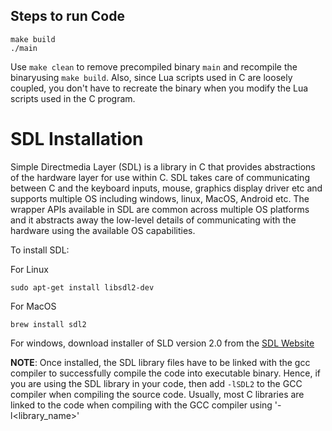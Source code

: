 
## Steps to run Code

```
make build
./main
```

Use `make clean` to remove precompiled binary `main` and recompile the binaryusing `make build`. Also, since Lua scripts used in C are loosely coupled, you don't have to recreate the binary when you modify the Lua scripts used in the C program.

# SDL Installation

Simple Directmedia Layer (SDL) is a library in C that provides abstractions of the hardware layer for use within C. SDL takes care of communicating between C and the keyboard inputs, mouse, graphics display driver etc and supports multiple OS including windows, linux, MacOS, Android etc. The wrapper APIs available in SDL are common across multiple OS platforms and it abstracts away the low-level details of communicating with the hardware using the available OS capabilities. 

To install SDL:

For Linux

```
sudo apt-get install libsdl2-dev
```

For MacOS

```
brew install sdl2
```

For windows, download installer of SLD version 2.0 from the [SDL Website](https://www.libsdl.org)

__NOTE__: Once installed, the SDL library files have to be linked with the gcc compiler to successfully compile the code into executable binary. Hence, if you are using the SDL library in your code, then add `-lSDL2` to the GCC compiler when compiling the source code. Usually, most C libraries are linked
to the code when compiling with the GCC compiler using '-l<library_name>' 
